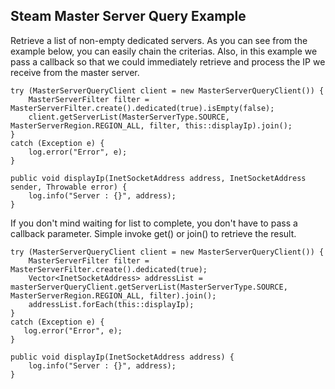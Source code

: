 ## Steam Master Server Query Example

Retrieve a list of non-empty dedicated servers. As you can see from the example below, you can easily chain the criterias. Also, in this example we pass a callback so that we could immediately retrieve and process the IP we receive from the master server. 
    
~~~~~~~~~~~~~~~~~~~~~~~~~~~~~~~~~~~~~~~~~~~~~~~~~~~~~~~~~~~~~~~~~~~~~~~~~~~~~~~~
try (MasterServerQueryClient client = new MasterServerQueryClient()) {
    MasterServerFilter filter = MasterServerFilter.create().dedicated(true).isEmpty(false);
    client.getServerList(MasterServerType.SOURCE, MasterServerRegion.REGION_ALL, filter, this::displayIp).join();
}
catch (Exception e) {
    log.error("Error", e);
}

public void displayIp(InetSocketAddress address, InetSocketAddress sender, Throwable error) {
    log.info("Server : {}", address);
}
~~~~~~~~~~~~~~~~~~~~~~~~~~~~~~~~~~~~~~~~~~~~~~~~~~~~~~~~~~~~~~~~~~~~~~~~~~~~~~~~
   
If you don't mind waiting for list to complete, you don't have to pass a callback parameter. Simple invoke get() or join() to retrieve the result. 

~~~~~~~~~~~~~~~~~~~~~~~~~~~~~~~~~~~~~~~~~~~~~~~~~~~~~~~~~~~~~~~~~~~~~~~~~~~~~~~~
try (MasterServerQueryClient client = new MasterServerQueryClient()) {
    MasterServerFilter filter = MasterServerFilter.create().dedicated(true);
    Vector<InetSocketAddress> addressList = masterServerQueryClient.getServerList(MasterServerType.SOURCE, MasterServerRegion.REGION_ALL, filter).join();
    addressList.forEach(this::displayIp);
}
catch (Exception e) {
   log.error("Error", e);
}

public void displayIp(InetSocketAddress address) {
    log.info("Server : {}", address);
}
~~~~~~~~~~~~~~~~~~~~~~~~~~~~~~~~~~~~~~~~~~~~~~~~~~~~~~~~~~~~~~~~~~~~~~~~~~~~~~~~
